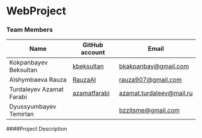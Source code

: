 # WebProject

### Team Members
| Name | GitHub account | Email |
| --- | --- | --- |
| Kokpanbayev Beksultan | [kbeksultan](https://github.com/kbeksultan/) | bkakpanbay@gmail.com  |
| Alshymbaeva Rauza | [RauzaAl](https://github.com/RauzaAl) | rauza907@gmail.com |
| Turdaleyev Azamat Farabi | [azamatfarabi](https://github.com/azamatfarabi) | azamat.turdaleev@mail.ru |
| Dyussyumbayev Temirlan | []() | bzzitsme@gmail.com |

####Project Description



